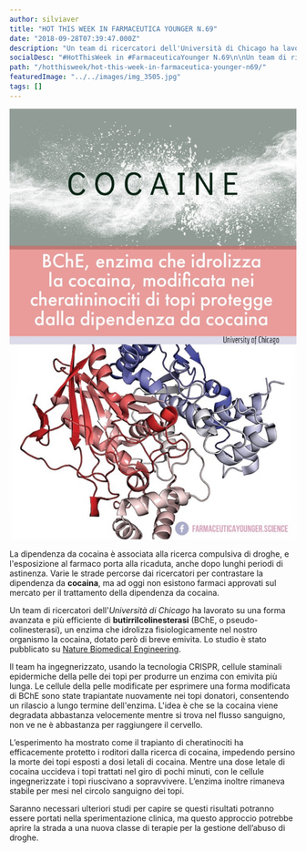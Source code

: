 ```yaml
---
author: silviaver
title: "HOT THIS WEEK IN FARMACEUTICA YOUNGER N.69"
date: "2018-09-28T07:39:47.000Z"
description: "Un team di ricercatori dell'Università di Chicago ha lavorato su una forma avanzata e più efficiente di butirrilcolinesterasi (BChE, o pseudo-colinesterasi), un enzima che idrolizza fisiologicamente nel nostro organismo la cocaina, dotato però di breve emivita. Lo studio è stato pubblicato su Nature Biomedical Engineering."
socialDesc: "#HotThisWeek in #FarmaceuticaYounger N.69\n\nUn team di ricercatori dell'Università di Chicago ha lavorato su una forma avanzata e più efficiente di butirrilcolinesterasi (BChE), un enzima che idrolizza fisiologicamente nel nostro organismo la cocaina, dotato però di breve emivita. Lo studio è stato pubblicato su Nature Biomedical Engineering.\n\nIl team ha ingegnerizzato, usando la tecnologia CRISPR, cellule staminali epidermiche della pelle dei topi per produrre un enzima con emivita più lunga. Le cellule della pelle modificate per esprimere una forma modificata di BChE sono state trapiantate nuovamente nei topi donatori, consentendo un rilascio a lungo termine dell'enzima. L'idea è che se la cocaina viene degradata abbastanza velocemente mentre si trova nel flusso sanguigno, non ve ne è abbastanza per raggiungere il cervello. \n\nL’esperimento ha mostrato come il trapianto di cheratinociti ha efficacemente protetto i roditori dalla ricerca di cocaina, impedendo persino la morte dei topi esposti a dosi letali di cocaina...\n\nPer approfondimenti clicca sul link in basso e non perderti tutti gli appuntamenti con la rubrica #HotThisWeek, con le notizie più #Hot sul panorama mondiale del Farmaceutico. Visita la mia pagina e scopri tanto altro ancora..."
path: "/hotthisweek/hot-this-week-in-farmaceutica-younger-n69/"
featuredImage: "../../images/img_3505.jpg"
tags: []
---
```


![](../../images/img_3505.jpg)

La dipendenza da cocaina è associata alla ricerca compulsiva di droghe, e l'esposizione al farmaco porta alla ricaduta, anche dopo lunghi periodi di astinenza. Varie le strade percorse dai ricercatori per contrastare la dipendenza da **cocaina**, ma ad oggi non esistono farmaci approvati sul mercato per il trattamento della dipendenza da cocaina.

Un team di ricercatori dell'_Università di Chicago_ ha lavorato su una forma avanzata e più efficiente di **butirrilcolinesterasi** (BChE, o pseudo-colinesterasi), un enzima che idrolizza fisiologicamente nel nostro organismo la cocaina, dotato però di breve emivita. Lo studio è stato pubblicato su [Nature Biomedical Engineering](https://www.nature.com/articles/s41551-018-0293-z).

Il team ha ingegnerizzato, usando la tecnologia CRISPR, cellule staminali epidermiche della pelle dei topi per produrre un enzima con emivita più lunga. Le cellule della pelle modificate per esprimere una forma modificata di BChE sono state trapiantate nuovamente nei topi donatori, consentendo un rilascio a lungo termine dell'enzima. L'idea è che se la cocaina viene degradata abbastanza velocemente mentre si trova nel flusso sanguigno, non ve ne è abbastanza per raggiungere il cervello.

L’esperimento ha mostrato come il trapianto di cheratinociti ha efficacemente protetto i roditori dalla ricerca di cocaina, impedendo persino la morte dei topi esposti a dosi letali di cocaina. Mentre una dose letale di cocaina uccideva i topi trattati nel giro di pochi minuti, con le cellule ingegnerizzate i topi riuscivano a sopravvivere. L’enzima inoltre rimaneva stabile per mesi nel circolo sanguigno dei topi.

Saranno necessari ulteriori studi per capire se questi risultati potranno essere portati nella sperimentazione clinica, ma questo approccio potrebbe aprire la strada a una nuova classe di terapie per la gestione dell’abuso di droghe.
